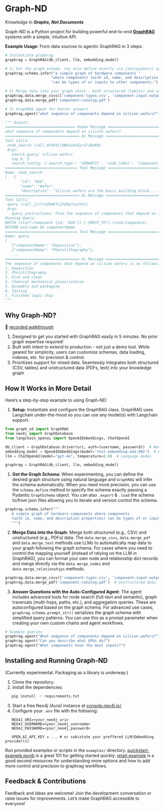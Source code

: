 # **Graph-ND**
*Knowledge in __Graphs, Not Documents__*

Graph-ND is a Python project for building powerful end-to-end [**GraphRAG**](https://neo4j.com/blog/genai/what-is-graphrag) systems with a simple, intuitive API. 


__Example Usage__: From data sources to agentic GraphRAG in 3 steps:

 ```python
# Instantiate graphrag
graphrag = GraphRAG(db_client, llm, embedding_model)

# 1) Get the graph schema. Can also define exactly via json/pydantic spec
graphrag.schema.infer("a simple graph of hardware components "
                      "where components (with id, name, and description properties)  "
                      "can be types of or inputs to other components.")

# 2) Merge data into your graph store - both structured (tables) and unstructured (docs)
graphrag.data.merge_csvs(['component-types.csv', 'component-input-output.csv'])
graphrag.data.merge_pdf('component-catalog.pdf') 

# 3) GraphRAG agent for better answers.
graphrag.agent("what sequence of components depend on silicon wafers?")

""" Output:
================================ Human Message =================================
what sequence of components depend on silicon wafers?
================================== Ai Message ==================================
Tool Calls:
  node_search (call_mhh8tLl0WbvwXxEyrS7zBxKN)
  Args:
    search_query: silicon wafers
    top_k: 5
    search_config: {'search_type': 'SEMANTIC', 'node_label': 'Component', 'search_prop': 'name'}
================================= Tool Message =================================
Name: node_search
[   {  
        "id": "N26",
        "name": "Wafer",
        "description": "Silicon wafers are the basic building block....
================================== Ai Message ==================================
Tool Calls:
  query (call_jirfr5ZDmKTL2TQRp7xx1VYJ)
  Args:
    query_instructions: Find the sequence of components that depend on the component with id 'N26' (Silicon Wafer) through 'INPUT_TO' relationships. Return the sequence of component names.
Running Query:
MATCH (start:Component {id: 'N26'})-[:INPUT_TO*]->(end:Component)
RETURN end.name AS componentName
================================= Tool Message =================================
Name: query
[   
    {"componentName": "Deposition"},
    {"componentName": "Photolithography"}, 
    ...
================================== Ai Message ==================================
The sequence of components that depend on silicon wafers is as follows:
1. Deposition
2. Photolithography
3. Etch and clean
4. Chemical mechanical planarization
5. Assembly and packaging
6. Testing
7. Finished logic chip
"""
```
## Why Graph-ND?
:movie_camera: [recorded walkthrough](https://drive.google.com/file/d/1Bl-SH3hnH5SBvmouKrglUKsxF0kpeBM0/view?usp=sharing)
1. Designed to get you started with GraphRAG easily in 5 minutes. No prior graph expertise required!
2. Built with intent to extend to production - not just a demo tool. While geared for simplicity, users can customize schemas, data loading, indexes, etc.  for precision & control.
3. Prioritizes support for mixed data. Seamlessly integrates both structured (CSV, tables) and unstructured data (PDFs, text) into your knowledge graph

## **How It Works in More Detail**
Here’s a step-by-step example to using Graph-ND:
1. **Setup**: Instantiate and configure the GraphRAG class. GraphRAG uses Langchain under-the-hood so you can use any model(s) with Langchain support. 
``` python
from graph_nd import GraphRAG
from neo4j import GraphDatabase
from langchain_openai import OpenAIEmbeddings, ChatOpenAI

db_client = GraphDatabase.driver(uri, auth=(username, password))  # Neo4j connection
embedding_model = OpenAIEmbeddings(model='text-embedding-ada-002')  # Embeddings
llm = ChatOpenAI(model="gpt-4o", temperature=0.0)  # Language model

graphrag = GraphRAG(db_client, llm, embedding_model)
```
1. **Get the Graph Schema**: When experimenting, you can define the desired graph structure using natural language and `GraphRAG` will infer the schema automatically. When you need more precision, you can use the `schema.define` method to specify the schema exactly passing a Pydantic `GraphSchema` object. You can also `.export` & `.load` the schema to/from json files allowing you to iterate and version control the schema. 

``` python
graphrag.schema.infer("""
   A simple graph of hardware components where components 
   (with id, name, and description properties) can be types of or inputs to other components.
   """)
```
2. **Merge Data into the Graph**: Merge both structured (e.g., CSV) and unstructured (e.g., PDFs) data. The `data.merge_csvs`, `data.merge_pdf` and `data.merge_text` methods use LLMs to automatically map data to your graph following the graph schema. For cases where you need to control the mapping yourself (instead of relying on the LLM in GraphRAG), you can format your own node and relationship dict records and merge directly via the `data.merge_nodes` and `data.merge_relationships` methods. 
``` python
graphrag.data.merge_csvs(['component-types.csv', 'component-input-output.csv'])  # Structured data
graphrag.data.merge_pdf('component-catalog.pdf')  # Unstructured data
```
3. **Answer Questions with the Auto-Configured Agent**: The agent includes advanced tools for node search (full-text and semantic), graph traversals (multi-hops, paths, etc.), and aggregation queries.  These are autoconfigured based on the graph schema. For advanced use cases, `graphrag.schema.prompt_str()` serializes the graph schema with simplified query patterns. You can use this as a prompt parameter when creating your own custom chains and agent workflows.
 
``` python
# Example queries
graphrag.agent("What sequence of components depend on silicon wafers?")
graphrag.agent("Can you describe what GPUs do?")
graphrag.agent("What components have the most inputs?")
```

## **Installing and Running Graph-ND**
(Currently experimental. Packaging as a library is underway.)
1. Clone the repository.
2. Install the dependencies:
``` bash
   pip install -r requirements.txt
```
3. Start a free Neo4j (Aura) instance at [console.neo4j.io/](https://console.neo4j.io/)
4. Configure your `.env` file with the following:
``` 
   NEO4J_URI=<your_neo4j_uri>
   NEO4J_USERNAME=<your_neo4j_username>
   NEO4J_PASSWORD=<your_neo4j_password>
   
   OPEN_AI_API_KEY = ... # or subistute your preffered LLM/Embedding provider(s)
```
Run provided examples or scripts in the `examples/` directory. [quickstart-example.ipynb](examples/components/quickstart-example.ipynb) is a great 101 for getting started quickly.  [retail-example](examples/retail/retail-example.ipynb) is a good second resources for understanding more options and how  to add more control and precision to graphrag workflows. 

## **Feedback & Contributions**
Feedback and ideas are welcome! Join the development conversation or raise issues for improvements. Let’s make GraphRAG accessible to everyone!


